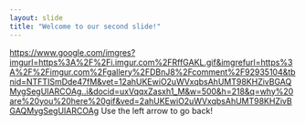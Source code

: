 ```yaml
---
layout: slide
title: "Welcome to our second slide!"
---
```

https://www.google.com/imgres?imgurl=https%3A%2F%2Fi.imgur.com%2FRffGAKL.gif&imgrefurl=https%3A%2F%2Fimgur.com%2Fgallery%2FDBnJ8%2Fcomment%2F92935104&tbnid=NTFTISmDde47fM&vet=12ahUKEwiO2uWVxqbsAhUMT98KHZivBGAQMygSegUIARCOAg..i&docid=uxVqqxZasxh1_M&w=500&h=218&q=why%20are%20you%20here%20gif&ved=2ahUKEwiO2uWVxqbsAhUMT98KHZivBGAQMygSegUIARCOAg
Use the left arrow to go back!
